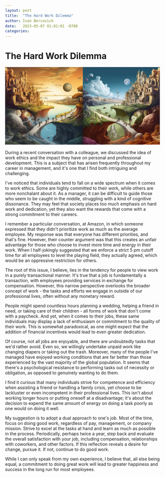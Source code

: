 ```yaml
---
layout: post
title:  "The Hard Work Dilemma"
author: Ivan Bercovich
date:   2023-05-07 01:01:01 -0700
categories:
---
```


# The Hard Work Dilemma #

![](/assets/two-worlds-dilemma.png)

During a recent conversation with a colleague, we discussed the idea of work ethics and the impact they have on personal and professional development. This is a subject that has arisen frequently throughout my career in management, and it's one that I find both intriguing and challenging.

I've noticed that individuals tend to fall on a wide spectrum when it comes to work ethics. Some are highly committed to their work, while others are more nonchalant about it. As a manager, it can be difficult to guide those who seem to be caught in the middle, struggling with a kind of cognitive dissonance. They may feel that society places too much emphasis on hard work and dedication, yet they also want the rewards that come with a strong commitment to their careers.

I remember a particular conversation, at Amazon, in which someone expressed that they didn't prioritize work as much as the average employee. My response was that everyone has different priorities, and that's fine. However, their counter argument was that this creates an unfair advantage for those who choose to invest more time and energy in their work. When I half-jokingly suggested that we enforce a strict 5 pm cutoff time for all employees to level the playing field, they actually agreed, which would be an oppressive restriction for others.

The root of this issue, I believe, lies in the tendency for people to view work in a purely transactional manner. It's true that a job is fundamentally a transaction, with employees providing services in exchange for compensation. However, this narrow perspective overlooks the broader concept of work - the tasks and efforts we engage in outside of our professional lives, often without any monetary reward.

People might spend countless hours planning a wedding, helping a friend in need, or taking care of their children - all forms of work that don't come with a paycheck. And yet, when it comes to their jobs, these same individuals may display a lack of enthusiasm or commitment to the quality of their work. This is somewhat paradoxical, as one might expect that the addition of financial incentives would lead to even greater dedication.

Of course, not all jobs are enjoyable, and there are undoubtedly tasks that we'd rather avoid. Even so, we willingly undertake unpaid work like changing diapers or taking out the trash. Moreover, many of the people I've managed have enjoyed working conditions that are far better than those experienced by the vast majority of the global population. It seems that there's a psychological resistance to performing tasks out of necessity or obligation, as opposed to genuinely wanting to do them.

I find it curious that many individuals strive for competence and efficiency when assisting a friend or handling a family crisis, yet choose to be lackluster or even incompetent in their professional lives. This isn't about working longer hours or putting oneself at a disadvantage; it's about the decision to expend the same amount of energy on doing a task poorly as one would on doing it well.

My suggestion is to adopt a dual approach to one's job. Most of the time, focus on doing good work, regardless of pay, management, or company mission. Strive to excel at the tasks at hand and learn as much as possible in the process. Periodically, perhaps twice a year, step back and evaluate the overall satisfaction with your job, including compensation, relationships with coworkers, and other factors. If this reflection reveals a desire for change, pursue it. If not, continue to do good work.

While I can only speak from my own experience, I believe that, all else being equal, a commitment to doing great work will lead to greater happiness and success in the long run for most employees.